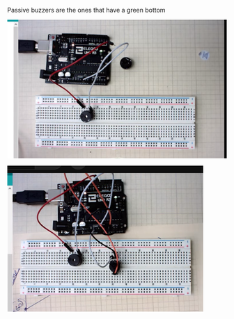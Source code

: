 Passive buzzers are the ones that have a green bottom


![alt text](image.png)


![alt text](image-1.png)